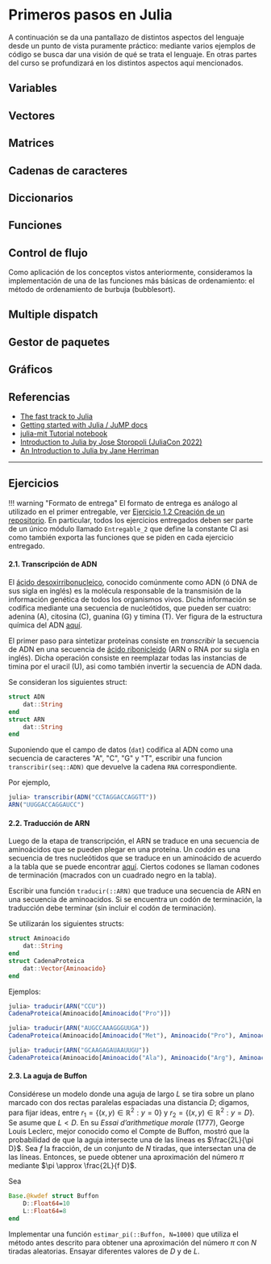 # Primeros pasos en Julia

A continuación se da una pantallazo de distintos aspectos del lenguaje desde un punto de vista puramente práctico: mediante varios ejemplos de código se busca dar una visión de qué se trata el lenguaje. En otras partes del curso se profundizará en los distintos aspectos aquí mencionados.


## Variables

## Vectores

## Matrices

## Cadenas de caracteres


## Diccionarios


## Funciones


## Control de flujo


Como aplicación de los conceptos vistos anteriormente, consideramos la implementación de una de las funciones más básicas de ordenamiento: el método de ordenamiento de burbuja (bubblesort).

## Multiple dispatch


## Gestor de paquetes


## Gráficos


## Referencias

- [The fast track to Julia](https://juliadocs.github.io/Julia-Cheat-Sheet)
- [Getting started with Julia / JuMP docs](https://jump.dev/JuMP.jl/stable/tutorials/getting_started/getting_started_with_julia/#Getting-started-with-Julia)
- [julia-mit Tutorial notebook](https://github.com/mitmath/julia-mit/blob/master/Tutorial.ipynb)
- [Introduction to Julia by Jose Storopoli (JuliaCon 2022)](https://www.youtube.com/watch?v=uiQpwMQZBTA)
- [An Introduction to Julia by Jane Herriman](https://www.youtube.com/watch?v=8h8rQyEpiZA)
 
---

## Ejercicios

!!! warning "Formato de entrega"
    El formato de entrega es análogo al utilizado en el primer entregable, ver [Ejercicio 1.2 Creación de un repositorio](https://mforets.github.io/computacion-cientifica-en-julia/dev/Herramientas/Entorno_de_desarrollo/#.2.-Creaci%C3%B3n-de-un-repositorio). En particular, todos los ejercicios entregados deben ser parte de un único módulo llamado `Entregable_2` que define la constante CI asi como también exporta las funciones que se piden en cada ejercicio entregado.

#### 2.1. Transcripción de ADN

El [ácido desoxirribonucleico](https://es.wikipedia.org/wiki/%C3%81cido_desoxirribonucleico), conocido comúnmente como ADN (ó DNA de sus sigla en inglés) es la molécula responsable de la transmisión de la información genética de todos los organismos vivos. Dicha información se codifica mediante una secuencia de nucleótidos, que pueden ser cuatro: adenina (A), citosina (C), guanina (G) y timina (T). Ver figura de la estructura química del ADN [aquí](https://en.wikipedia.org/wiki/File:DNA_chemical_structure.svg).

El primer paso para sintetizar proteínas consiste en *transcribir* la secuencia de ADN en una secuencia de [ácido ribonicleido](https://es.wikipedia.org/wiki/%C3%81cido_ribonucleico) (ARN o RNA por su sigla en inglés). Dicha operación consiste en reemplazar todas las instancias de timina por el uracil (U), asi como también invertir la secuencia de ADN dada.

Se consideran los siguientes struct:

```julia
struct ADN
    dat::String
end
struct ARN
    dat::String
end
```
Suponiendo que el campo de datos (`dat`) codifica al ADN como una secuencia de caracteres "A", "C", "G" y "T", escribir una funcion `transcribir(seq::ADN)` que devuelve la cadena `RNA` correspondiente.

Por ejemplo,

```julia
julia> transcribir(ADN("CCTAGGACCAGGTT"))
ARN("UUGGACCAGGAUCC")
```

#### 2.2. Traducción de ARN

Luego de la etapa de transcripción, el ARN se traduce en una secuencia de aminoácidos que se pueden plegar en una proteína. 
Un *codón* es una secuencia de tres nucleótidos que se traduce en un aminoácido de acuerdo a la tabla que se puede encontrar [aquí](https://en.wikipedia.org/wiki/File:Aminoacids_table.svg). Ciertos codones se llaman codones de terminación (macrados con un cuadrado negro en la tabla).

Escribir una función `traducir(::ARN)` que traduce una secuencia de ARN en una secuencia de aminoacidos. Si se encuentra un codón de terminación, la traducción debe terminar (sin incluir el codón de terminación).

Se utilizarán los siguientes structs:

```julia
struct Aminoacido
    dat::String
end
struct CadenaProteica
    dat::Vector{Aminoacido}
end
```

Ejemplos:

```julia
julia> traducir(ARN("CCU"))
CadenaProteica(Aminoacido[Aminoacido("Pro")])

julia> traducir(ARN("AUGCCAAAGGGUUGA"))
CadenaProteica(Aminoacido[Aminoacido("Met"), Aminoacido("Pro"), Aminoacido("Lys"), Aminoacido("Gly")])

julia> traducir(ARN("GCAAGAGAUAAUUGU"))
CadenaProteica(Aminoacido[Aminoacido("Ala"), Aminoacido("Arg"), Aminoacido("Asp"), Aminoacido("Asn"), Aminoacido("Cys")])
```

#### 2.3. La aguja de Buffon

Considérese un modelo donde una aguja de largo $L$ se tira sobre un plano marcado con dos rectas paralelas espaciadas una distancia $D$; digamos, para fijar ideas, entre $r_1 = \{(x,y) \in \mathbb{R}^2: y = 0\}$ y $r_2 = \{(x,y) \in \mathbb{R}^2: y = D\}$. Se asume que $L < D$. En su *Essai d’arithmetique morale* (1777), George Louis Leclerc, mejor conocido como el Compte de Buffon, mostró que la probabilidad de que la aguja intersecte una de las líneas es $\frac{2L}{\pi D}$. Sea $f$ la fracción, de un conjunto de $N$ tiradas, que intersectan una de las líneas. Entonces, se puede obtener una aproximación del número $\pi$ mediante $\pi \approx \frac{2L}{f D}$. 

Sea

```julia
Base.@kwdef struct Buffon
    D::Float64=10
    L::Float64=8
end
```
Implementar una función `estimar_pi(::Buffon, N=1000)` que utiliza el método antes descrito para obtener una aproximación del número $\pi$ con $N$ tiradas aleatorias. Ensayar diferentes valores de $D$ y de $L$.




